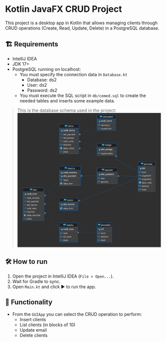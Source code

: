 # Kotlin JavaFX CRUD Project

This project is a desktop app in Kotlin that allows managing clients through CRUD operations (Create, Read, Update, Delete) in a PostgreSQL database.

## 🏗 Requirements

- IntelliJ IDEA
- JDK 17+
- PostgreSQL running on localhost:
  - You must specify the connection data in `Database.kt`
    - Database: ds2
    - User: ds2
    - Password: ds2
  - You must execute the SQL script in `db/cemed.sql` to create the needed tables and inserts some example data.

> This is the database schema used in the project:
> ![Database Schema](db/squema.png)


## 🛠 How to run

1. Open the project in IntelliJ IDEA (`File > Open...`).
2. Wait for Gradle to sync.
3. Open `Main.kt` and click ▶️ to run the app.

## 🚀 Functionality
- From the `GUIApp` you can select the CRUD operation to perform:
  - Insert clients
  - List clients (in blocks of 10)
  - Update email
  - Delete clients

